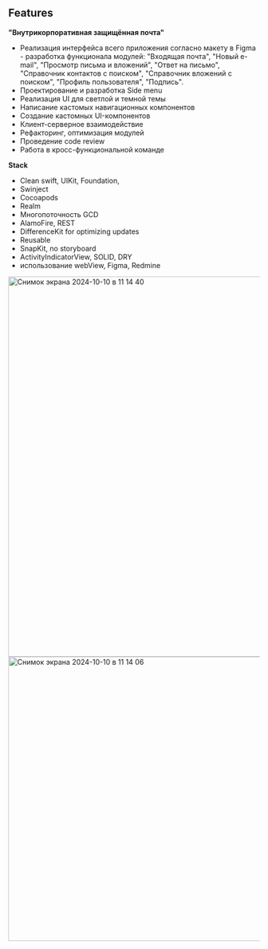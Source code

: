 ## Features

**"Внутрикорпоративная защищённая почта"** 
- Реализация интерфейса всего приложения согласно макету в Figma - разработка функционала модулей: "Входящая почта", "Новый e-mail", "Просмотр письма и вложений", "Ответ на письмо", "Справочник контактов с поиском", "Справочник вложений c поиском", "Профиль пользователя", "Подпись".
- Проектирование и разработка Side menu
- Реализация UI для светлой и темной темы
- Написание кастомых навигационных компонентов
- Создание кастомных UI-компонентов
- Клиент-серверное взаимодействие
- Рефакторинг, оптимизация модулей
- Проведение code review
- Работа в кросс-функциональной команде

**Stack**
- Clean swift, UIKit, Foundation,
- Swinject
- Cocoapods
- Realm
- Многопоточность GCD
- AlamoFire, REST
- DifferenceKit for optimizing updates
- Reusable
- SnapKit, no storyboard
- ActivityIndicatorView, SOLID, DRY
- использование webView, Figma, Redmine



<img width="762" alt="Снимок экрана 2024-10-10 в 11 14 40" src="https://github.com/user-attachments/assets/57b36997-211c-4f44-b893-b843ed3c446a">  
<img width="570" alt="Снимок экрана 2024-10-10 в 11 14 06" src="https://github.com/user-attachments/assets/17a27dcb-eaf5-4e09-8fdd-3c1c2feeabfc">
